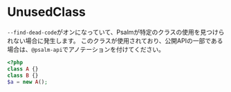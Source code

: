 # UnusedClass
`--find-dead-code`がオンになっていて、Psalmが特定のクラスの使用を見つけられない場合に発生します。
このクラスが使用されており、公開APIの一部である場合は、`@psalm-api`でアノテーションを付けてください。

```php
<?php
class A {}
class B {}
$a = new A();
```
